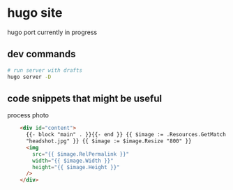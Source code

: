 # hugo site

hugo port currently in progress

## dev commands

```bash
# run server with drafts
hugo server -D
```

## code snippets that might be useful
process photo
```html
    <div id="content">
      {{- block "main" . }}{{- end }} {{ $image := .Resources.GetMatch
      "headshot.jpg" }} {{ $image := $image.Resize "800" }}
      <img
        src="{{ $image.RelPermalink }}"
        width="{{ $image.Width }}"
        height="{{ $image.Height }}"
      />
    </div>
```
